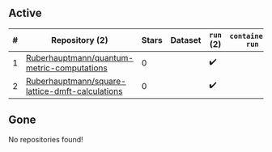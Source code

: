 ## Active
| # | Repository (2) | Stars | Dataset | `run` (2) | `containers-run` | Last Modified |
| --- | --- | --- | --- | --- | --- | --- |
| 1 | [Ruberhauptmann/quantum-metric-computations](https://github.com/Ruberhauptmann/quantum-metric-computations) | 0 |  | :heavy_check_mark: |  | 2024-07-11 08:13:26+00:00 |
| 2 | [Ruberhauptmann/square-lattice-dmft-calculations](https://github.com/Ruberhauptmann/square-lattice-dmft-calculations) | 0 |  | :heavy_check_mark: |  | 2024-06-11 08:17:46+00:00 |

## Gone
No repositories found!
